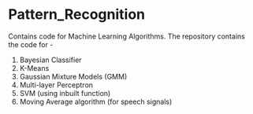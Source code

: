 # Pattern_Recognition
Contains code for Machine Learning Algorithms. The repository contains the code for - 
1. Bayesian Classifier
2. K-Means
3. Gaussian Mixture Models (GMM)
4. Multi-layer Perceptron
5. SVM (using inbuilt function)
6. Moving Average algorithm (for speech signals)
   
